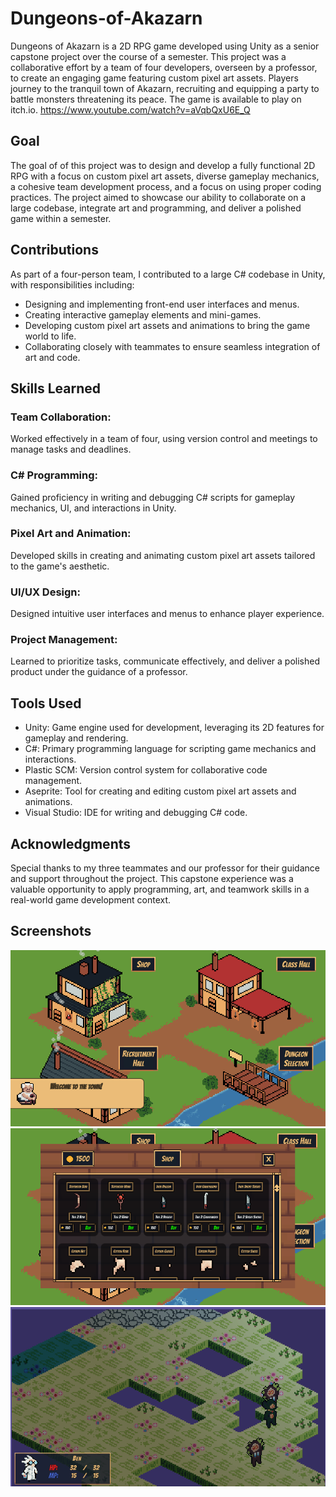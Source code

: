 # Dungeons-of-Akazarn
Dungeons of Akazarn is a 2D RPG game developed using Unity as a senior capstone project over the course of a semester. This project was a collaborative effort by a team of four developers, overseen by a professor, to create an engaging game featuring custom pixel art assets. Players journey to the tranquil town of Akazarn, recruiting and equipping a party to battle monsters threatening its peace. The game is available to play on itch.io.
https://www.youtube.com/watch?v=aVqbQxU6E_Q

## Goal
The goal of of this project was to design and develop a fully functional 2D RPG with a focus on custom pixel art assets, diverse gameplay mechanics, a cohesive team development process, and a focus on using proper coding practices. The project aimed to showcase our ability to collaborate on a large codebase, integrate art and programming, and deliver a polished game within a semester. 

## Contributions
As part of a four-person team, I contributed to a large C# codebase in Unity, with responsibilities including:
- Designing and implementing front-end user interfaces and menus.
- Creating interactive gameplay elements and mini-games.
- Developing custom pixel art assets and animations to bring the game world to life.
- Collaborating closely with teammates to ensure seamless integration of art and code.

## Skills Learned
### Team Collaboration: 
Worked effectively in a team of four, using version control and meetings to manage tasks and deadlines.
### C# Programming: 
Gained proficiency in writing and debugging C# scripts for gameplay mechanics, UI, and interactions in Unity.
### Pixel Art and Animation: 
Developed skills in creating and animating custom pixel art assets tailored to the game's aesthetic.
### UI/UX Design: 
Designed intuitive user interfaces and menus to enhance player experience.
### Project Management: 
Learned to prioritize tasks, communicate effectively, and deliver a polished product under the guidance of a professor.

## Tools Used
- Unity: Game engine used for development, leveraging its 2D features for gameplay and rendering.
- C#: Primary programming language for scripting game mechanics and interactions.
- Plastic SCM: Version control system for collaborative code management.
- Aseprite: Tool for creating and editing custom pixel art assets and animations.
- Visual Studio: IDE for writing and debugging C# code.

## Acknowledgments
Special thanks to my three teammates and our professor for their guidance and support throughout the project. This capstone experience was a valuable opportunity to apply programming, art, and teamwork skills in a real-world game development context.

## Screenshots
![Town Art](DOA_Town_Art.png)
![Town Shop](DOA_Town_Shop.png)
![Dungeon](DOA_Dungeon.png)
